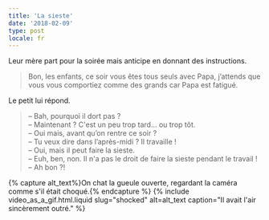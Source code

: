 ```yaml
---
title: 'La sieste'
date: '2018-02-09'
type: post
locale: fr
---
```


Leur mère part pour la soirée mais anticipe en donnant des instructions.

<!-- more -->

> Bon, les enfants, ce soir vous êtes tous seuls avec Papa, j’attends que vous vous comportiez comme des grands car Papa est fatigué.

Le petit lui répond.

> – Bah, pourquoi il dort pas ?  
> – Maintenant ? C'est un peu trop tard… ou trop tôt.  
> – Oui mais, avant qu’on rentre ce soir ?  
> – Tu veux dire dans l’après-midi ? Il travaille !  
> – Oui, mais il peut faire la sieste.  
> – Euh, ben, non. Il n'a pas le droit de faire la sieste pendant le travail !  
> – Ah bon ?!

{% capture alt_text%}On chat la gueule ouverte, regardant la caméra comme s'il était choqué.{% endcapture %}
{% include video_as_a_gif.html.liquid
slug="shocked"
alt=alt_text
caption="Il avait l'air sincèrement outré."
%}

